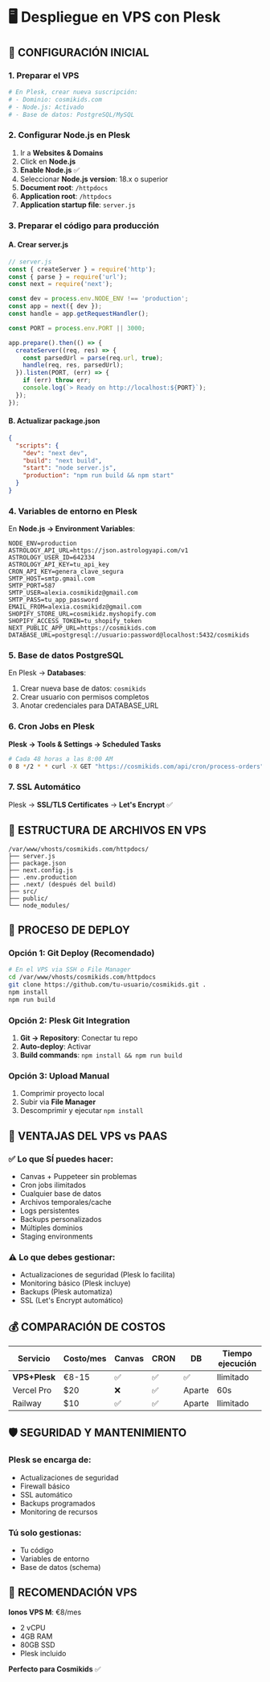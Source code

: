 # 🖥️ Despliegue en VPS con Plesk

## 🚀 CONFIGURACIÓN INICIAL

### 1. Preparar el VPS
```bash
# En Plesk, crear nueva suscripción:
# - Dominio: cosmikids.com
# - Node.js: Activado
# - Base de datos: PostgreSQL/MySQL
```

### 2. Configurar Node.js en Plesk
1. Ir a **Websites & Domains**
2. Click en **Node.js**
3. **Enable Node.js** ✅
4. Seleccionar **Node.js version**: 18.x o superior
5. **Document root**: `/httpdocs`
6. **Application root**: `/httpdocs`
7. **Application startup file**: `server.js`

### 3. Preparar el código para producción

#### A. Crear server.js
```javascript
// server.js
const { createServer } = require('http');
const { parse } = require('url');
const next = require('next');

const dev = process.env.NODE_ENV !== 'production';
const app = next({ dev });
const handle = app.getRequestHandler();

const PORT = process.env.PORT || 3000;

app.prepare().then(() => {
  createServer((req, res) => {
    const parsedUrl = parse(req.url, true);
    handle(req, res, parsedUrl);
  }).listen(PORT, (err) => {
    if (err) throw err;
    console.log(`> Ready on http://localhost:${PORT}`);
  });
});
```

#### B. Actualizar package.json
```json
{
  "scripts": {
    "dev": "next dev",
    "build": "next build",
    "start": "node server.js",
    "production": "npm run build && npm start"
  }
}
```

### 4. Variables de entorno en Plesk
En **Node.js → Environment Variables**:

```env
NODE_ENV=production
ASTROLOGY_API_URL=https://json.astrologyapi.com/v1
ASTROLOGY_USER_ID=642334
ASTROLOGY_API_KEY=tu_api_key
CRON_API_KEY=genera_clave_segura
SMTP_HOST=smtp.gmail.com
SMTP_PORT=587
SMTP_USER=alexia.cosmikidz@gmail.com
SMTP_PASS=tu_app_password
EMAIL_FROM=alexia.cosmikidz@gmail.com
SHOPIFY_STORE_URL=cosmikidz.myshopify.com
SHOPIFY_ACCESS_TOKEN=tu_shopify_token
NEXT_PUBLIC_APP_URL=https://cosmikids.com
DATABASE_URL=postgresql://usuario:password@localhost:5432/cosmikids
```

### 5. Base de datos PostgreSQL
En Plesk → **Databases**:
1. Crear nueva base de datos: `cosmikids`
2. Crear usuario con permisos completos
3. Anotar credenciales para DATABASE_URL

### 6. Cron Jobs en Plesk
**Plesk → Tools & Settings → Scheduled Tasks**

```bash
# Cada 48 horas a las 8:00 AM
0 8 */2 * * curl -X GET "https://cosmikids.com/api/cron/process-orders" -H "x-api-key: TU_CRON_API_KEY"
```

### 7. SSL Automático
Plesk → **SSL/TLS Certificates** → **Let's Encrypt** ✅

## 📁 ESTRUCTURA DE ARCHIVOS EN VPS

```
/var/www/vhosts/cosmikids.com/httpdocs/
├── server.js
├── package.json
├── next.config.js
├── .env.production
├── .next/ (después del build)
├── src/
├── public/
└── node_modules/
```

## 🚀 PROCESO DE DEPLOY

### Opción 1: Git Deploy (Recomendado)
```bash
# En el VPS via SSH o File Manager
cd /var/www/vhosts/cosmikids.com/httpdocs
git clone https://github.com/tu-usuario/cosmikids.git .
npm install
npm run build
```

### Opción 2: Plesk Git Integration
1. **Git → Repository**: Conectar tu repo
2. **Auto-deploy**: Activar
3. **Build commands**: `npm install && npm run build`

### Opción 3: Upload Manual
1. Comprimir proyecto local
2. Subir via **File Manager**
3. Descomprimir y ejecutar `npm install`

## 🔄 VENTAJAS DEL VPS vs PAAS

### ✅ Lo que SÍ puedes hacer:
- Canvas + Puppeteer sin problemas
- Cron jobs ilimitados
- Cualquier base de datos
- Archivos temporales/cache
- Logs persistentes
- Backups personalizados
- Múltiples dominios
- Staging environments

### ⚠️ Lo que debes gestionar:
- Actualizaciones de seguridad (Plesk lo facilita)
- Monitoring básico (Plesk incluye)
- Backups (Plesk automatiza)
- SSL (Let's Encrypt automático)

## 💰 COMPARACIÓN DE COSTOS

| Servicio | Costo/mes | Canvas | CRON | DB | Tiempo ejecución |
|----------|-----------|--------|------|-----|------------------|
| **VPS+Plesk** | €8-15 | ✅ | ✅ | ✅ | Ilimitado |
| Vercel Pro | $20 | ❌ | ✅ | Aparte | 60s |
| Railway | $10 | ✅ | ✅ | Aparte | Ilimitado |

## 🛡️ SEGURIDAD Y MANTENIMIENTO

### Plesk se encarga de:
- Actualizaciones de seguridad
- Firewall básico
- SSL automático
- Backups programados
- Monitoring de recursos

### Tú solo gestionas:
- Tu código
- Variables de entorno
- Base de datos (schema)

## 🎯 RECOMENDACIÓN VPS

**Ionos VPS M**: €8/mes
- 2 vCPU
- 4GB RAM  
- 80GB SSD
- Plesk incluido

**Perfecto para Cosmikids** ✅